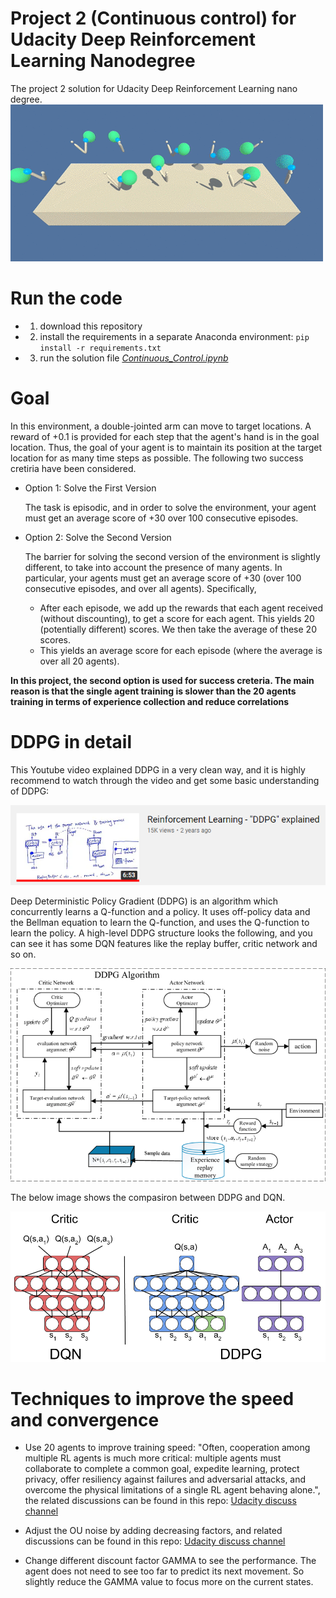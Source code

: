 # Project 2 (Continuous control) for Udacity Deep Reinforcement Learning Nanodegree

The project 2 solution for Udacity Deep Reinforcement Learning nano degree.
![trained agents](https://github.com/hynpu/drlnd_p2_reacher/blob/main/images/agents%20illustration.gif)


# Run the code

* 1. download this repository
* 2. install the requirements in a separate Anaconda environment: `pip install -r requirements.txt`
* 3. run the solution file [*Continuous_Control.ipynb*](https://github.com/hynpu/drlnd_p2_reacher/blob/main/Continuous_Control.ipynb)


# Goal
In this environment, a double-jointed arm can move to target locations. A reward of +0.1 is provided for each step that the agent's hand is in the goal location. Thus, the goal of your agent is to maintain its position at the target location for as many time steps as possible. The following two success cretiria have been considered.

* Option 1: Solve the First Version

  The task is episodic, and in order to solve the environment, your agent must get an average score of +30 over 100 consecutive episodes.

* Option 2: Solve the Second Version

  The barrier for solving the second version of the environment is slightly different, to take into account the presence of many agents. In particular, your agents must get an average score of +30 (over 100 consecutive episodes, and over all agents). Specifically,

  * After each episode, we add up the rewards that each agent received (without discounting), to get a score for each agent. This yields 20 (potentially different) scores. We then take the average of these 20 scores.
  * This yields an average score for each episode (where the average is over all 20 agents).
  
**In this project, the second option is used for success creteria. The main reason is that the single agent training is slower than the 20 agents training in terms of experience collection and reduce correlations**

# DDPG in detail

This Youtube video explained DDPG in a very clean way, and it is highly recommend to watch through the video and get some basic understanding of DDPG: 

[![DDPG youtube video](https://github.com/hynpu/drlnd_p2_reacher/blob/main/images/youtube%20link.PNG)](https://www.youtube.com/watch?v=oydExwuuUCw)

Deep Deterministic Policy Gradient (DDPG) is an algorithm which concurrently learns a Q-function and a policy. It uses off-policy data and the Bellman equation to learn the Q-function, and uses the Q-function to learn the policy. A high-level DDPG structure looks the following, and you can see it has some DQN features like the replay buffer, critic network and so on.

![DDPG illustration](https://github.com/hynpu/drlnd_p2_reacher/blob/main/images/ddpg%20illustration.png)

The below image shows the compasiron between DDPG and DQN. 

![DDPG vs DQN](https://github.com/hynpu/drlnd_p2_reacher/blob/main/images/dqn-ddpg.png)

  
# Techniques to improve the speed and convergence
  
* Use 20 agents to improve training speed: "Often, cooperation among multiple RL agents is much more critical: multiple agents must collaborate to complete a common goal, expedite learning, protect privacy, offer resiliency against failures and adversarial attacks, and overcome the physical limitations of a single RL agent behaving alone.", the related discussions can be found in this repo: [Udacity discuss channel](https://knowledge.udacity.com/questions/281228)

* Adjust the OU noise by adding decreasing factors, and related discussions can be found in this repo: [Udacity discuss channel](https://knowledge.udacity.com/questions/25366)

* Change different discount factor GAMMA to see the performance. The agent does not need to see too far to predict its next movement. So slightly reduce the GAMMA value to focus more on the current states.
